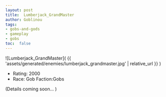 ```yaml
---
layout: post
title:  Lumberjack_GrandMaster
author: Goblinou
tags:
- gobs-and-gods
- gameplay
- gobs
toc:  false
---
```


![Lumberjack_GrandMaster]( {{ 'assets/generated/enemies/lumberjack_grandmaster.jpg' | relative_url }} )
- Rating: 2000
- Race: Gob  Faction:Gobs

(Details coming soon... )